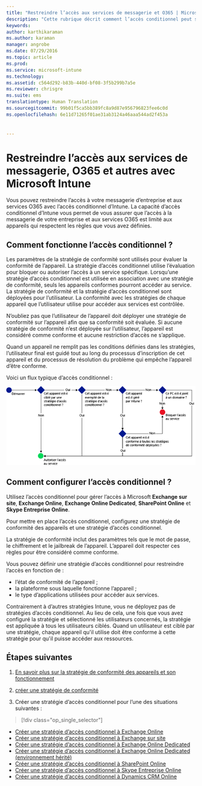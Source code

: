 ```yaml
---
title: "Restreindre l’accès aux services de messagerie et O365 | Microsoft Intune"
description: "Cette rubrique décrit comment l’accès conditionnel peut servir à autoriser uniquement les appareils compatibles à accéder à la messagerie et aux données de votre entreprise sur SharePoint Online et d’autres services."
keywords: 
author: karthikaraman
ms.author: karaman
manager: angrobe
ms.date: 07/29/2016
ms.topic: article
ms.prod: 
ms.service: microsoft-intune
ms.technology: 
ms.assetid: c564d292-b83b-440d-bf08-3f5b299b7a5e
ms.reviewer: chrisgre
ms.suite: ems
translationtype: Human Translation
ms.sourcegitcommit: 99b01f5ca5bb389fc8a9d87e956796823fee6c0d
ms.openlocfilehash: 6e11d71265f01ae31ab3124a46aaa544ad2f453a


---
```


# Restreindre l’accès aux services de messagerie, O365 et autres avec Microsoft Intune
Vous pouvez restreindre l’accès à votre messagerie d’entreprise et aux services O365 avec l’accès conditionnel d’Intune. La capacité d’accès conditionnel d’Intune vous permet de vous assurer que l’accès à la messagerie de votre entreprise et aux services O365 est limité aux appareils qui respectent les règles que vous avez définies.
## Comment fonctionne l’accès conditionnel ?
Les paramètres de la stratégie de conformité sont utilisés pour évaluer la conformité de l’appareil. La stratégie d’accès conditionnel utilise l’évaluation pour bloquer ou autoriser l’accès à un service spécifique. Lorsqu’une stratégie d’accès conditionnel est utilisée en association avec une stratégie de conformité, seuls les appareils conformes pourront accéder au service. La stratégie de conformité et la stratégie d’accès conditionnel sont déployées pour l’utilisateur. La conformité avec les stratégies de chaque appareil que l’utilisateur utilise pour accéder aux services est contrôlée.

N’oubliez pas que l’utilisateur de l’appareil doit déployer une stratégie de conformité sur l’appareil afin que sa conformité soit évaluée.
Si aucune stratégie de conformité n’est déployée sur l’utilisateur, l’appareil est considéré comme conforme et aucune restriction d’accès ne s’applique.

Quand un appareil ne remplit pas les conditions définies dans les stratégies, l’utilisateur final est guidé tout au long du processus d’inscription de cet appareil et du processus de résolution du problème qui empêche l’appareil d’être conforme.

Voici un flux typique d’accès conditionnel :

![Le diagramme montre les points de décision utilisés pour déterminer si un appareil est autorisé ou non à accéder à un service](../media/ConditionalAccess4.png)

## Comment configurer l’accès conditionnel ?
Utilisez l’accès conditionnel pour gérer l’accès à Microsoft **Exchange sur site**, **Exchange Online**, **Exchange Online Dedicated**, **SharePoint Online** et **Skype Entreprise Online**.

Pour mettre en place l’accès conditionnel, configurez une stratégie de conformité des appareils et une stratégie d’accès conditionnel.

La stratégie de conformité inclut des paramètres tels que le mot de passe, le chiffrement et le jailbreak de l’appareil. L’appareil doit respecter ces règles pour être considéré comme conforme.

Vous pouvez définir une stratégie d’accès conditionnel pour restreindre l’accès en fonction de :
- l’état de conformité de l’appareil ;
- la plateforme sous laquelle fonctionne l’appareil ;
- le type d’applications utilisées pour accéder aux services.

Contrairement à d’autres stratégies Intune, vous ne déployez pas de stratégies d’accès conditionnel. Au lieu de cela, une fois que vous avez configuré la stratégie et sélectionné les utilisateurs concernés, la stratégie est appliquée à tous les utilisateurs ciblés. Quand un utilisateur est ciblé par une stratégie, chaque appareil qu'il utilise doit être conforme à cette stratégie pour qu'il puisse accéder aux ressources.


## Étapes suivantes
1. [En savoir plus sur la stratégie de conformité des appareils et son fonctionnement ](introduction-to-device-compliance-policies-in-microsoft-intune.md)

2. [créer une stratégie de conformité](create-a-device-compliance-policy-in-microsoft-intune.md)

2.  Créer une stratégie d’accès conditionnel pour l’une des situations suivantes :
> [!div class="op_single_selector"]
  - [Créer une stratégie d’accès conditionnel à Exchange Online](restrict-access-to-exchange-online-with-microsoft-intune.md)
  - [Créer une stratégie d’accès conditionnel à Exchange sur site](restrict-access-to-exchange-onpremises-with-microsoft-intune.md)
  - [Créer une stratégie d’accès conditionnel à Exchange Online Dedicated](restrict-access-to-exchange-online-with-microsoft-intune.md)
  - [Créer une stratégie d’accès conditionnel à Exchange Online Dedicated (environnement hérité)](restrict-access-to-exchange-onpremises-with-microsoft-intune.md)
  - [Créer une stratégie d’accès conditionnel à SharePoint Online](restrict-access-to-sharepoint-online-with-microsoft-intune.md)
  - [Créer une stratégie d’accès conditionnel à Skype Entreprise Online](restrict-access-to-skype-for-business-online-with-microsoft-intune.md)
  - [Créer une stratégie d’accès conditionnel à Dynamics CRM Online](restrict-access-to-dynamics-crm-online-with-microsoft-intune.md)



<!--HONumber=Sep16_HO3-->



